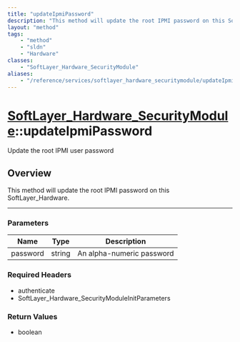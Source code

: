 ```yaml
---
title: "updateIpmiPassword"
description: "This method will update the root IPMI password on this SoftLayer_Hardware."
layout: "method"
tags:
    - "method"
    - "sldn"
    - "Hardware"
classes:
    - "SoftLayer_Hardware_SecurityModule"
aliases:
    - "/reference/services/softlayer_hardware_securitymodule/updateIpmiPassword"
---
```

# [SoftLayer_Hardware_SecurityModule](/reference/services/SoftLayer_Hardware_SecurityModule)::updateIpmiPassword

Update the root IPMI user password 


## Overview 
This method will update the root IPMI password on this SoftLayer_Hardware. 

-----

### Parameters 
|Name | Type | Description |
| --- | --- | --- |
|password| string| An alpha-numeric password|


### Required Headers
* authenticate
* SoftLayer_Hardware_SecurityModuleInitParameters


### Return Values
* boolean





